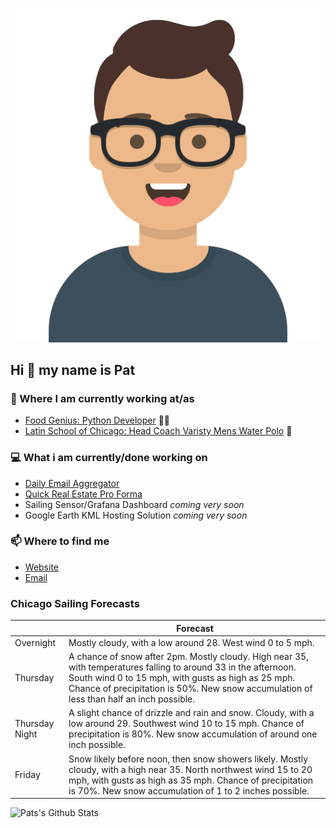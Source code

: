 [![Social banner for p-j-falconer](https://raw.githubusercontent.com/P-J-FALCONER/P-J-FALCONER/master/assets/avataaars.svg)](https://patfalconer.com/)
## Hi :wave: my name is Pat

### 💼 Where I am currently working at/as
- [Food Genius: Python Developer](https://getfoodgenius.com/) 🍔🐍
- [Latin School of Chicago: Head Coach Varisty Mens Water Polo](https://www.latinschool.org/) 🤽


### 💻 What i am currently/done working on
 - [Daily Email Aggregator](https://github.com/P-J-FALCONER/dott_daily_mail)
 - [Quick Real Estate Pro Forma](https://github.com/P-J-FALCONER/henry)
 - Sailing Sensor/Grafana Dashboard *coming very soon*
 - Google Earth KML Hosting Solution *coming very soon*

### 📫 Where to find me
 - [Website](https://patfalconer.com/)
 - [Email](mailto:patrick.j.falconer@gmail.com)


### Chicago Sailing Forecasts
|   | Forecast  |
|---|---|
| Overnight | Mostly cloudy, with a low around 28. West wind 0 to 5 mph. |
| Thursday | A chance of snow after 2pm. Mostly cloudy. High near 35, with temperatures falling to around 33 in the afternoon. South wind 0 to 15 mph, with gusts as high as 25 mph. Chance of precipitation is 50%. New snow accumulation of less than half an inch possible. |
| Thursday Night | A slight chance of drizzle and rain and snow. Cloudy, with a low around 29. Southwest wind 10 to 15 mph. Chance of precipitation is 80%. New snow accumulation of around one inch possible. |
| Friday | Snow likely before noon, then snow showers likely. Mostly cloudy, with a high near 35. North northwest wind 15 to 20 mph, with gusts as high as 35 mph. Chance of precipitation is 70%. New snow accumulation of 1 to 2 inches possible. |

![Pats's Github Stats](https://github-readme-stats.vercel.app/api?username=p-j-falconer&show_icons=true&theme=radical)
